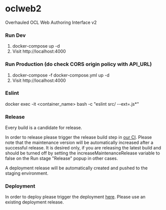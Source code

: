 # oclweb2
Overhauled OCL Web Authoring Interface v2

### Run Dev
1. docker-compose up -d
2. Visit http://localhost:4000

### Run Production (do check CORS origin policy with API_URL)
1. docker-compose -f docker-compose.yml up -d
2. Visit http://localhost:4000


### Eslint
docker exec -it <container_name> bash -c "eslint src/ --ext=.js*"

### Release

Every build is a candidate for release.

In order to release please trigger the release build step in [our CI](https://ci.openmrs.org/browse/OCL-OW2/latest). Please note
that the maintenance version will be automatically increased after a successful release. It is desired only, if you are releasing the latest build and
should be turned off by setting the increaseMaintenanceRelease variable to false on the Run stage "Release" popup in other cases.

A deployment release will be automatically created and pushed to the staging environment.

### Deployment

In order to deploy please trigger the deployment [here](https://ci.openmrs.org/deploy/viewDeploymentProjectEnvironments.action?id=205619202).
Please use an existing deployment release.
